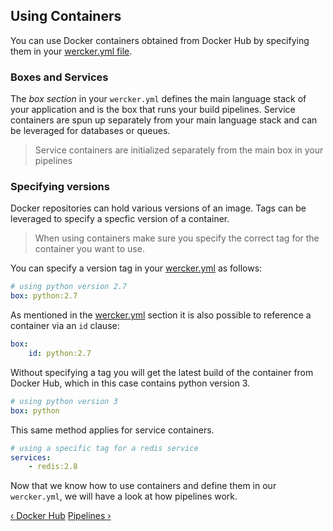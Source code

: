 ## Using Containers

You can use Docker containers obtained from Docker Hub by specifying them
in your [wercker.yml file](/learn/wercker-yml/introduction.html).

### Boxes and Services

The *box section* in your `wercker.yml` defines the main language stack
of your application and is the box that runs your build pipelines.
Service containers are spun up separately from your main language stack
and can be leveraged for databases or queues.

> Service containers are initialized separately from the main box in
your pipelines

### Specifying versions

Docker repositories can hold various versions of an image. Tags can be leveraged to specify a specfic version of a container.

> When using containers make sure you specify the correct tag for the
container you want to use.

You can specify a version tag in your
[wercker.yml](/learn/wercker-yml/introduction.html) as follows:

```yaml
# using python version 2.7
box: python:2.7
```

As mentioned in the
[wercker.yml](/learn/wercker-yml/introduction.html) section it is
also possible to reference a container via an `id` clause:

```yaml
box:
    id: python:2.7
```

Without specifying a tag you will get the latest build of the container
from Docker Hub, which in this case contains python version 3.

```yaml
# using python version 3
box: python
```

This same method applies for service containers.

```yaml
# using a specific tag for a redis service
services:
    - redis:2.8
```

Now that we know how to use containers and define them in our
`wercker.yml`, we will have a look at how pipelines work.

[&lsaquo; Docker Hub](/learn/containers/docker-hub.html "nav previous containers")
[Pipelines &rsaquo;](/learn/pipelines/introduction.html "nav next pipelines")
